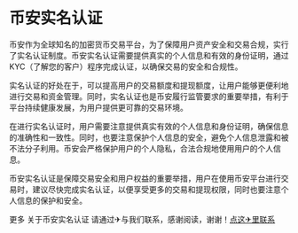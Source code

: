 # 币安实名认证

币安作为全球知名的加密货币交易平台，为了保障用户资产安全和交易合规，实行了实名认证制度。币安实名认证需要提供真实的个人信息和有效的身份证明，通过KYC（了解您的客户）程序完成认证，以确保交易的安全和合规性。

实名认证的好处在于，可以提高用户的交易额度和提现额度，让用户能够更便利地进行交易和资金管理。同时，实名认证也是币安履行监管要求的重要举措，有利于平台持续健康发展，为用户提供更可靠的交易环境。

在进行实名认证时，用户需要注意提供真实有效的个人信息和身份证明，确保信息的准确性和一致性。同时，也要注意保护个人信息的安全，避免个人信息泄露和被不法分子利用。币安会严格保护用户的个人隐私，合法合规地使用用户的个人信息。

币安实名认证是保障交易安全和用户权益的重要举措，用户在使用币安平台进行交易时，建议尽快完成实名认证，以便享受更多的交易和提现权限，同时也要注意个人信息的保护和安全。

更多 关于币安实名认证 请通过✈与我们联系，感谢阅读，谢谢！[点这✈里联系](https://ads.k02.cc)